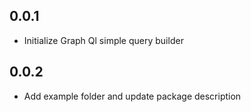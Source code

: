 ## 0.0.1

* Initialize Graph Ql simple query builder


## 0.0.2

* Add example folder and update package description